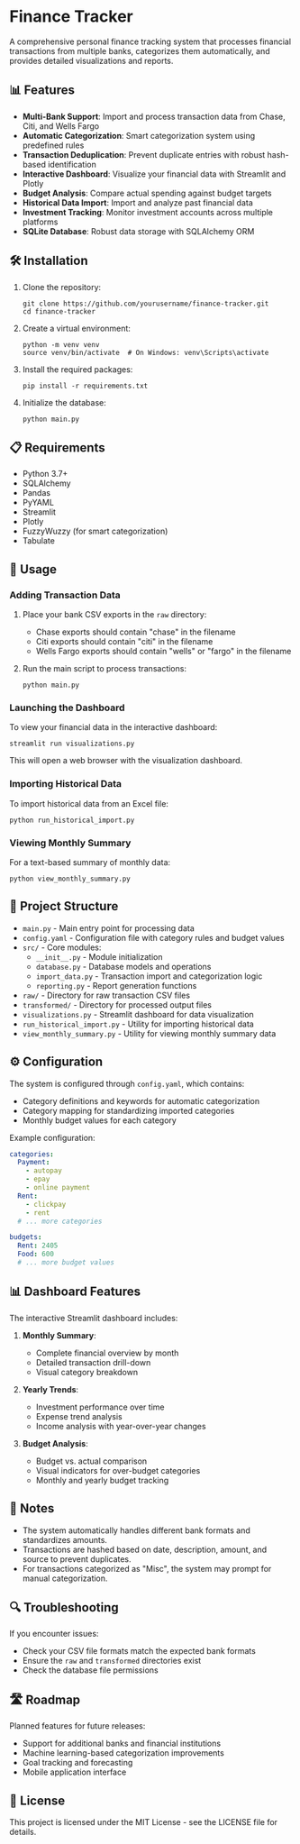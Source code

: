 # Finance Tracker

A comprehensive personal finance tracking system that processes financial transactions from multiple banks, categorizes them automatically, and provides detailed visualizations and reports.

## 📊 Features

- **Multi-Bank Support**: Import and process transaction data from Chase, Citi, and Wells Fargo
- **Automatic Categorization**: Smart categorization system using predefined rules
- **Transaction Deduplication**: Prevent duplicate entries with robust hash-based identification
- **Interactive Dashboard**: Visualize your financial data with Streamlit and Plotly
- **Budget Analysis**: Compare actual spending against budget targets
- **Historical Data Import**: Import and analyze past financial data
- **Investment Tracking**: Monitor investment accounts across multiple platforms
- **SQLite Database**: Robust data storage with SQLAlchemy ORM

## 🛠️ Installation

1. Clone the repository:
   ```
   git clone https://github.com/yourusername/finance-tracker.git
   cd finance-tracker
   ```

2. Create a virtual environment:
   ```
   python -m venv venv
   source venv/bin/activate  # On Windows: venv\Scripts\activate
   ```

3. Install the required packages:
   ```
   pip install -r requirements.txt
   ```

4. Initialize the database:
   ```
   python main.py
   ```

## 📋 Requirements

- Python 3.7+
- SQLAlchemy
- Pandas
- PyYAML
- Streamlit
- Plotly
- FuzzyWuzzy (for smart categorization)
- Tabulate

## 🚀 Usage

### Adding Transaction Data

1. Place your bank CSV exports in the `raw` directory:
   - Chase exports should contain "chase" in the filename
   - Citi exports should contain "citi" in the filename
   - Wells Fargo exports should contain "wells" or "fargo" in the filename

2. Run the main script to process transactions:
   ```
   python main.py
   ```

### Launching the Dashboard

To view your financial data in the interactive dashboard:

```
streamlit run visualizations.py
```

This will open a web browser with the visualization dashboard.

### Importing Historical Data

To import historical data from an Excel file:

```
python run_historical_import.py
```

### Viewing Monthly Summary

For a text-based summary of monthly data:

```
python view_monthly_summary.py
```

## 📁 Project Structure

- `main.py` - Main entry point for processing data
- `config.yaml` - Configuration file with category rules and budget values
- `src/` - Core modules:
  - `__init__.py` - Module initialization
  - `database.py` - Database models and operations
  - `import_data.py` - Transaction import and categorization logic
  - `reporting.py` - Report generation functions
- `raw/` - Directory for raw transaction CSV files
- `transformed/` - Directory for processed output files
- `visualizations.py` - Streamlit dashboard for data visualization
- `run_historical_import.py` - Utility for importing historical data
- `view_monthly_summary.py` - Utility for viewing monthly summary data

## ⚙️ Configuration

The system is configured through `config.yaml`, which contains:

- Category definitions and keywords for automatic categorization
- Category mapping for standardizing imported categories
- Monthly budget values for each category

Example configuration:

```yaml
categories:
  Payment:
    - autopay
    - epay
    - online payment
  Rent: 
    - clickpay
    - rent
  # ... more categories

budgets:
  Rent: 2405
  Food: 600
  # ... more budget values
```

## 📊 Dashboard Features

The interactive Streamlit dashboard includes:

1. **Monthly Summary**:
   - Complete financial overview by month
   - Detailed transaction drill-down
   - Visual category breakdown

2. **Yearly Trends**:
   - Investment performance over time
   - Expense trend analysis
   - Income analysis with year-over-year changes

3. **Budget Analysis**:
   - Budget vs. actual comparison
   - Visual indicators for over-budget categories
   - Monthly and yearly budget tracking

## 📝 Notes

- The system automatically handles different bank formats and standardizes amounts.
- Transactions are hashed based on date, description, amount, and source to prevent duplicates.
- For transactions categorized as "Misc", the system may prompt for manual categorization.

## 🔍 Troubleshooting

If you encounter issues:

- Check your CSV file formats match the expected bank formats
- Ensure the `raw` and `transformed` directories exist
- Check the database file permissions

## 🛣️ Roadmap

Planned features for future releases:

- Support for additional banks and financial institutions
- Machine learning-based categorization improvements
- Goal tracking and forecasting
- Mobile application interface

## 📄 License

This project is licensed under the MIT License - see the LICENSE file for details.